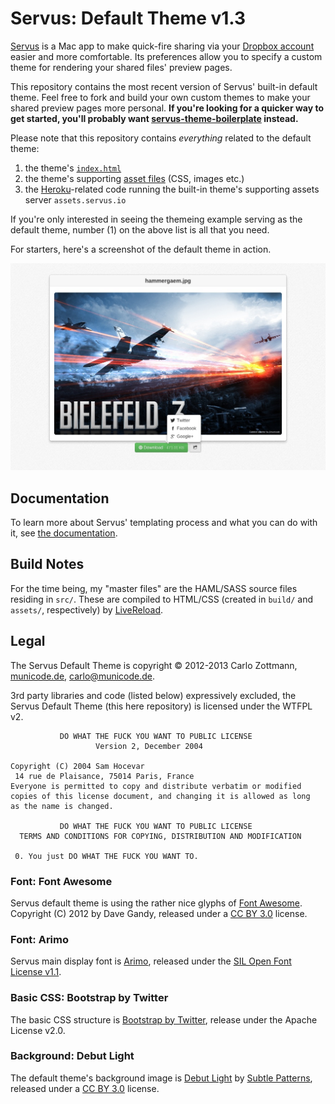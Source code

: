 # Servus: Default Theme v1.3

[Servus][servus] is a Mac app to make quick-fire sharing via your [Dropbox account][dropbox] easier and more comfortable.  Its preferences allow you to specify a custom theme for rendering your shared files' preview pages.

This repository contains the most recent version of Servus' built-in default theme.  Feel free to fork and build your own custom themes to make your shared preview pages more personal.  **If you're looking for a quicker way to get started, you'll probably want
[servus-theme-boilerplate][boilerplate-github] instead.**

Please note that this repository contains _everything_ related to the default theme:

  1. the theme's [`index.html`][index-html]
  2. the theme's supporting [asset files][assets] (CSS, images etc.)
  3. the [Heroku][heroku]-related code running the built-in theme's supporting assets server `assets.servus.io`

If you're only interested in seeing the themeing example serving as the default theme, number (1) on the above list is all that you need.

For starters, here's a screenshot of the default theme in action.

![Screenshot of Servus default theme (v1.3)](https://github.com/carlo/servus-default-theme/raw/master/screenshot-v1.3.jpg)


## Documentation

To learn more about Servus' templating process and what you can do 
with it, see [the documentation](http://documentup.com/carlo/servus-theme-boilerplate).


## Build Notes

For the time being, my "master files" are the HAML/SASS source files residing in `src/`.  These are compiled to HTML/CSS (created in `build/` and `assets/`, respectively) by [LiveReload][livereload].


## Legal

The Servus Default Theme is copyright © 2012-2013 Carlo Zottmann, [municode.de](http://municode.de/), carlo@municode.de.

3rd party libraries and code (listed below) expressively excluded, the Servus Default Theme (this here repository) is licensed under the WTFPL v2.

               DO WHAT THE FUCK YOU WANT TO PUBLIC LICENSE
                       Version 2, December 2004
    
    Copyright (C) 2004 Sam Hocevar
     14 rue de Plaisance, 75014 Paris, France
    Everyone is permitted to copy and distribute verbatim or modified
    copies of this license document, and changing it is allowed as long
    as the name is changed.
    
               DO WHAT THE FUCK YOU WANT TO PUBLIC LICENSE
      TERMS AND CONDITIONS FOR COPYING, DISTRIBUTION AND MODIFICATION
    
     0. You just DO WHAT THE FUCK YOU WANT TO.


### Font: Font Awesome

Servus default theme is using the rather nice glyphs of [Font Awesome][font-awesome].  Copyright (C) 2012 by Dave Gandy, released under a [CC BY 3.0][license-cc-by-30] license.


### Font: Arimo

Servus main display font is [Arimo][arimo], released under the [SIL Open Font License v1.1][license-sil].


### Basic CSS: Bootstrap by Twitter

The basic CSS structure is [Bootstrap by Twitter][bootstrap], release under the Apache License v2.0.


### Background: Debut Light

The default theme's background image is [Debut Light][debut-light] by [Subtle Patterns][subtle-patterns], released under a [CC BY 3.0][license-cc-by-30] license.



[arimo]: http://www.google.com/webfonts/specimen/Arimo
[assets]: https://github.com/carlo/servus-default-theme/tree/master/assets
[boilerplate-github]: https://github.com/carlo/servus-theme-boilerplate
[bootstrap]: http://twitter.github.com/bootstrap/
[debut-light]: http://subtlepatterns.com/debut-light/
[dropbox]: http://db.tt/T84kkEv
[font-awesome]: http://fortawesome.github.com/Font-Awesome/
[heroku]: http://heroku.com
[index-html]: https://github.com/carlo/servus-default-theme/blob/master/build/index.html
[jquery]: http://jquery.com/
[license-cc-by-30]: http://creativecommons.org/licenses/by/3.0/
[license-sil]: http://scripts.sil.org/OFL
[livereload]: http://livereload.com/
[mustache]: http://mustache.github.com/
[servus]: http://servus.io
[subtle-patterns]: http://subtlepatterns.com/
